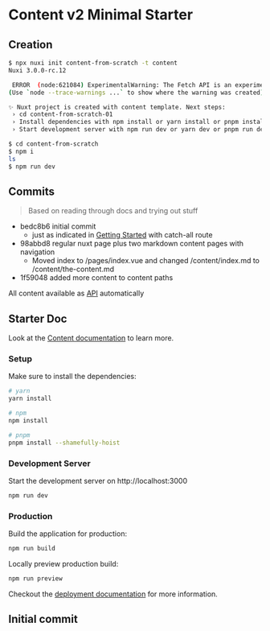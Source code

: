 # Content v2 Minimal Starter

## Creation

```bash
$ npx nuxi init content-from-scratch -t content
Nuxi 3.0.0-rc.12                                                                                                                                                                                         12:29:42

 ERROR  (node:621084) ExperimentalWarning: The Fetch API is an experimental feature. This feature could change at any time                                                                               12:29:42
(Use `node --trace-warnings ...` to show where the warning was created)

✨ Nuxt project is created with content template. Next steps:                                                                                                                                            12:29:43
 › cd content-from-scratch-01                                                                                                                                                                            12:29:43
 › Install dependencies with npm install or yarn install or pnpm install --shamefully-hoist                                                                                                              12:29:43
 › Start development server with npm run dev or yarn dev or pnpm run dev

$ cd content-from-scratch
$ npm i
ls
$ npm run dev
```

## Commits

> Based on reading through docs and trying out stuff

- bedc8b6 initial commit
  - just as indicated in [Getting Started](https://content.nuxtjs.org/get-started) with catch-all route
- 98abbd8 regular nuxt page plus two markdown content pages with navigation
  - Moved index to /pages/index.vue and changed /content/index.md to /content/the-content.md
- 1f59048 added more content to content paths

All content available as [API](http://localhost:3000/api/_content/query) automatically

## Starter Doc

Look at the [Content documentation](https://content-v2.nuxtjs.org/) to learn more.

### Setup

Make sure to install the dependencies:

```bash
# yarn
yarn install

# npm
npm install

# pnpm
pnpm install --shamefully-hoist
```

### Development Server

Start the development server on http://localhost:3000

```bash
npm run dev
```

### Production

Build the application for production:

```bash
npm run build
```

Locally preview production build:

```bash
npm run preview
```

Checkout the [deployment documentation](https://v3.nuxtjs.org/docs/deployment) for more information.

## Initial commit
